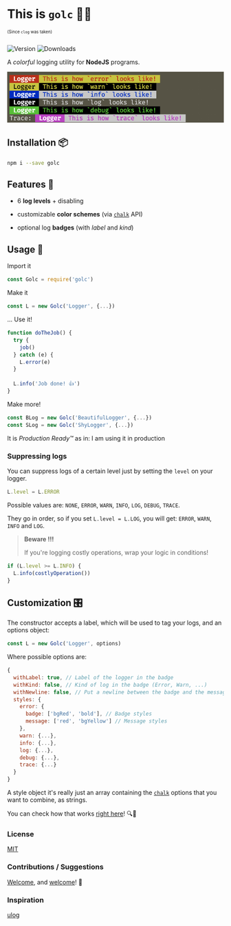 # This is `golc` 🌈📝
<sup><sup>(Since `clog` was taken)</sup></sup>

![Version](https://img.shields.io/npm/v/golc.svg?color=green&label=version)
![Downloads](https://img.shields.io/npm/dt/golc.svg)


A *colorful* logging utility for **NodeJS** programs.

![Screenshot of golc](images/example.png)

## Installation 📦

```sh
npm i --save golc
```

## Features 🍕

+ 6 **log levels** + disabling

+ customizable **color schemes** (via [`chalk`](https://github.com/chalk/chalk) API)

+ optional log **badges** (with *label* and *kind*)

## Usage 🚀

Import it
```javascript
const Golc = require('golc')
```

Make it
```javascript
const L = new Golc('Logger', {...})
```

... Use it!
```javascript
function doTheJob() {
  try {
    job()
  } catch (e) {
    L.error(e)
  }

  L.info('Job done! 👍')
}
```

Make more!

```javascript
const BLog = new Golc('BeautifulLogger', {...})
const SLog = new Golc('ShyLogger', {...})
```

It is *Production Ready️™* as in: I am using it in production

### Suppressing logs

You can suppress logs of a certain level just by setting the `level` on your logger.
```javascript
L.level = L.ERROR
```

Possible values are: `NONE`, `ERROR`, `WARN`, `INFO`, `LOG`, `DEBUG`, `TRACE`.

They go in order, so if you set `L.level = L.LOG`, you will get: `ERROR`, `WARN`, `INFO` and `LOG`.

> **Beware !!!**
>
>  If you're logging costly operations, wrap your logic in conditions!

```javascript
if (L.level >= L.INFO) {
  L.info(costlyOperation())
}
```

## Customization 🎛
The constructor accepts a label, which will be used to tag your logs, and an options object:

```javascript
const L = new Golc('Logger', options)
```

Where possible options are:

```javascript
{
  withLabel: true, // Label of the logger in the badge
  withKind: false, // Kind of log in the badge (Error, Warn, ...)
  withNewline: false, // Put a newline between the badge and the message
  styles: {
    error: {
      badge: ['bgRed', 'bold'], // Badge styles
      message: ['red', 'bgYellow'] // Message styles
    },
    warn: {...},
    info: {...},
    log: {...},
    debug: {...},
    trace: {...}
  }
}
```

A style object it's really just an array containing the [`chalk`](https://github.com/chalk/chalk) options that you want to combine, as strings.

You can check how that works [right here](https://github.com/bugged-reality/golc/blob/master/index.js#L13)! 🔍👀

### License

[MIT](LICENSE)

### Contributions / Suggestions


[Welcome](https://github.com/bugged-reality/golc/pulls), and [welcome](https://github.com/bugged-reality/golc/issues)! 🤗

### Inspiration

[ulog](https://github.com/download/ulog)
